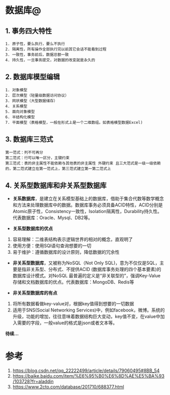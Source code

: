 # 数据库@

## 1. 事务四大特性

    1. 原子性，要么执行，要么不执行
    2. 隔离性，所有操作全部执行完以前其它会话不能看到过程
    3. 一致性，事务前后，数据总额一致
    4. 持久性，一旦事务提交，对数据的改变就是永久的


## 2. 数据库模型编辑

    1. 对象模型
    2. 层次模型（轻量级数据访问协议）
    3. 网状模型（大型数据储存）
    4. 关系模型
    5. 面向对象模型
    6. 半结构化模型
    7. 平面模型（表格模型，一般在形式上是一个二维数组。如表格模型数据Excel)


## 3. 数据库三范式

    第一范式：列不可再分 
    第二范式：行可以唯一区分，主键约束 
    第三范式：表的非主属性不能依赖与其他表的非主属性 外键约束 且三大范式是一级一级依赖的，第二范式建立在第一范式上，第三范式建立第一第二范式上


## 4. 关系型数据库和非关系型数据库
+ **关系数据库**，是建立在关系模型基础上的数据库，借助于集合代数等数学概念和方法来处理数据库中的数据。数据库事务必须具备ACID特性，ACID分别是Atomic原子性，Consistency一致性，Isolation隔离性，Durability持久性。代表数据库：Oracle、Mysql、DB2等。

+ **关系型数据库的优点**
1. 容易理解：二维表结构表示逻辑世界的相对的概念，直观明了
2. 使用方便：使用SQl语句查询想要的一切
3. 易于维护：遵循数据库的设计原则，降低数据的冗余性


+ **非关系型数据库**，又被称为NoSQL（Not Only SQL)，意为不仅仅是SQL，主要是指非关系型、分布式、不提供ACID (数据库事务处理的四个基本要素)的数据库设计模式。对NoSQL 最普遍的定义是“非关联型的”，强调Key-Value 存储和文档数据库的优点。代表数据库：MongoDB、Redis等

+ **非关系型数据库的有点**
1. 将所有数据看做key-value对，根据key值得到想要的一切数据
2. 适用于SNS(Social Networking Services)中，例如facebook，微博。系统的升级，功能的增加，往往意味着数据结构巨大变动，key值不变，在value中加入需要的字段，一般value的格式是json或者文本等。


**待续...**


# 参考
1. https://blog.csdn.net/qq_22222499/article/details/79060495#8BB_54
2. https://baike.baidu.com/item/%E6%95%B0%E6%8D%AE%E5%BA%93/103728?fr=aladdin
3. https://www.2cto.com/database/201710/688377.html
